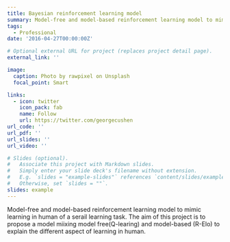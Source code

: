 ```yaml
---
title: Bayesian reinforcement learning model
summary: Model-free and model-based reinforcement learning model to mimic learning in human.
tags:
  - Professional
date: '2016-04-27T00:00:00Z'

# Optional external URL for project (replaces project detail page).
external_link: ''

image:
  caption: Photo by rawpixel on Unsplash
  focal_point: Smart

links:
  - icon: twitter
    icon_pack: fab
    name: Follow
    url: https://twitter.com/georgecushen
url_code: ''
url_pdf: ''
url_slides: ''
url_video: ''

# Slides (optional).
#   Associate this project with Markdown slides.
#   Simply enter your slide deck's filename without extension.
#   E.g. `slides = "example-slides"` references `content/slides/example-slides.md`.
#   Otherwise, set `slides = ""`.
slides: example
---
```



Model-free and model-based reinforcement learning model to mimic learning in human of a serail learning task. The aim of this project is to propose a model miixing model free(Q-learing) and model-based (R-Elo) to explain the different aspect of learning in human.
